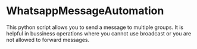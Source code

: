 # WhatsappMessageAutomation
This python script allows you to send a message to multiple groups. It is helpful in bussiness operations where you cannot use broadcast or you are not allowed to forward messages.
